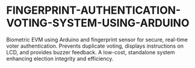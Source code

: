 # FINGERPRINT-AUTHENTICATION-VOTING-SYSTEM-USING-ARDUINO
Biometric EVM using Arduino and fingerprint sensor for secure, real-time voter authentication. Prevents duplicate voting, displays instructions on LCD, and provides buzzer feedback. A low-cost, standalone system enhancing election integrity and efficiency.

